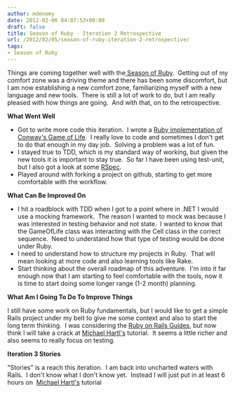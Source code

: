 ```yaml
---
author: mdenomy
date: 2012-02-06 04:07:53+00:00
draft: false
title: Season of Ruby - Iteration 2 Retrospective
url: /2012/02/05/season-of-ruby-iteration-2-retrospective/
tags:
- Season of Ruby
---
```


Things are coming together well with the[ Season of Ruby](http://mdenomy.wordpress.com/category/season-of-ruby/).  Getting out of my comfort zone was a driving theme and there has been some discomfort, but I am now establishing a new comfort zone, familiarizing myself with a new language and new tools.  There is still a lot of work to do, but I am really pleased with how things are going.  And with that, on to the retrospective.

**What Went Well**

* Got to write more code this iteration.  I wrote a [Ruby implementation of Conway's Game of Life](https://github.com/mdenomy/GameOfLife).  I really love to code and sometimes I don't get to do that enough in my day job.  Solving a problem was a lot of fun.
* I stayed true to TDD, which is my standard way of working, but given the new tools it is important to stay true.  So far I have been using test-unit, but I also got a look at some [RSpec](http://rspec.info/).
* Played around with forking a project on github, starting to get more comfortable with the workflow.

**What Can Be Improved On**

* I hit a roadblock with TDD when I got to a point where in .NET I would use a mocking framework.  The reason I wanted to mock was because I was interested in testing behavior and not state.  I wanted to know that the GameOfLife class was interacting with the Cell class in the correct sequence.  Need to understand how that type of testing would be done under Ruby.
* I need to understand how to structure my projects in Ruby.  That will mean looking at more code and also learning tools like Rake.
* Start thinking about the overall roadmap of this adventure.  I'm into it far enough now that I am starting to feel comfortable with the tools, now it is time to start doing some longer range (1-2 month) planning.

**What Am I Going To Do To Improve Things**

I still have some work on Ruby fundamentals, but I would like to get a simple Rails project under my belt to give me some context and also to start the long term thinking.  I was considering the [Ruby on Rails Guides](http://guides.rubyonrails.org/getting_started.html), but now think I will take a crack at [Michael Hartl's](http://ruby.railstutorial.org/chapters/a-demo-app) tutorial.  It seems a little richer and also seems to really focus on testing.

**Iteration 3 Stories**

"Stories" is a reach this iteration.  I am back into uncharted waters with Rails.  I don't know what I don't know yet.  Instead I will just put in at least 6 hours on  [Michael Hartl's](http://ruby.railstutorial.org/chapters/a-demo-app) tutorial
